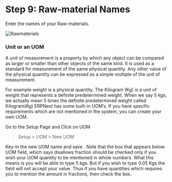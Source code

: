 # Step 9: Raw-material Names

Enter the names of your Raw-materials.

![Rawmaterials](/assets/frappe_io/images/erpnext/wizard-step-9.png)


### Unit or an UOM

A unit of measurement is a property by which any object can be compared as larger or smaller than other objects of the same kind. It is used as a standard for measurement of the same physical quantity. Any other value of the physical quantity can be expressed as a simple multiple of the unit of measurement.

For example weight is a physical quantity. The Kilogram (Kg) is a unit of weight that represents a definite predetermined weight. When we say 5 kgs, we actually mean 5 times the definite predetermined weight called Kilogram(Kg)
ERPNext has some built-in UOM’s. If you have specific requirements which are not mentioned in the system, you can create your own UOM.

Go to the Setup Page and Click on UOM

> Setup > UOM > New UOM

Key-in the new UOM name and save . Note that the box that appears below UOM field, which says disallows fraction should be checked only if you wish your UOM quantity to be mentioned in whole numbers. What this means is you will be able to type 5 kgs. But if you wish to type 0.05 Kgs the field will not accept your value. Thus if you have quantities which requires you to mention the amount in fractions, then check the box. 
